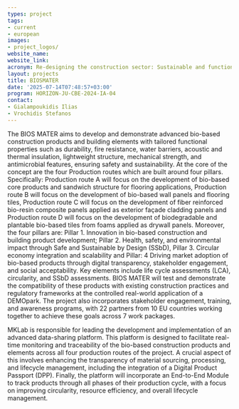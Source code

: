 ```yaml
---
types: project
tags:
- current
- european
images:
- project_logos/
website_name: 
website_link: 
acronym: Re-designing the construction sector: Sustainable and functional bio-based construction products and building elements
layout: projects
title: BIOSMATER 
date: '2025-07-14T07:48:57+03:00'
program: HORIZON-JU-CBE-2024-IA-04
contact:
- Gialampoukidis Ilias
- Vrochidis Stefanos
---
```

<p>
The BIOS MATER aims to develop and demonstrate advanced bio-based construction products and building elements with tailored functional properties such as durability, fire resistance, water barriers, acoustic and thermal insulation, lightweight structure, mechanical strength, and antimicrobial features, ensuring safety and sustainability. At the core of the concept are the four Production routes which are built around four pillars. Specifically: Production route A will focus on the development of bio-based core products and sandwich structure for flooring applications, Production route B will focus on the development of bio-based wall panels and flooring tiles, Production route C will focus on the development of fiber reinforced bio-resin composite panels applied as exterior façade cladding panels and Production route D will focus on the development of biodegradable and plantable bio-based tiles from foams applied as drywall panels. Moreover, the four pillars are: Pillar 1. Innovation in bio-based construction and building product development; Pillar 2. Health, safety, and environmental impact through Safe and Sustainable by Design (SSbD), Pillar 3. Circular economy integration and scalability and Pillar: 4 Driving market adoption of bio-based products through digital transparency, stakeholder engagement, and social acceptability. Key elements include life cycle assessments (LCA), circularity, and SSbD assessments. BIOS MATER will test and demonstrate the compatibility of these products with existing construction practices and regulatory frameworks at the controlled real-world application of a DEMOpark. The project also incorporates stakeholder engagement, training, and awareness programs, with 22 partners from 10 EU countries working together to achieve these goals across 7 work packages.
</p>
<p>
MKLab is responsible for leading the development and implementation of an advanced data-sharing platform. This platform is designed to facilitate real-time monitoring and traceability of the bio-based construction products and elements across all four production routes of the project. A crucial aspect of this involves enhancing the transparency of material sourcing, processing, and lifecycle management, including the integration of a Digital Product Passport (DPP). Finally, the platform will incorporate an End-to-End Module to track products through all phases of their production cycle, with a focus on improving circularity, resource efficiency, and overall lifecycle management.
</p>